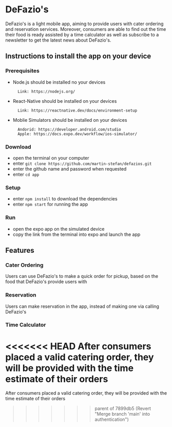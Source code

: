 # DeFazio's

DeFazio's is a light mobile app, aiming to provide users with cater ordering and reservation services. Moreover, consumers are able to find out the time their food is ready assisted by a time calculator as well as subscribe to a newsletter to get the latest news about DeFazio's.

## Instructions to install the app on your device

### Prerequisites

- Node.js should be installed no your devices

        Link: https://nodejs.org/

- React-Native should be installed on your devices

        Link: https://reactnative.dev/docs/environment-setup

- Moblie Simulators should be installed on your devices

        Andorid: https://developer.android.com/studio
        Apple: https://docs.expo.dev/workflow/ios-simulator/

### Download

- open the terminal on your computer
- enter `git clone https://github.com/martin-stefan/defazios.git`
- enter the github name and password when requested
- enter `cd app`

### Setup

- enter `npm install` to download the dependencies
- enter `npm start` for running the app

### Run

- open the expo app on the simulated device
- copy the link from the terminal into expo and launch the app

## Features

### Cater Ordering

Users can use DeFazio's to make a quick order for pickup, based on the food that DeFazio's provide users with

### Reservation

Users can make reservation in the app, instead of making one via calling DeFazio's

### Time Calculator

<<<<<<< HEAD
After consumers placed a valid catering order, they will be provided with the time estimate of their orders
=======
After consumers placed a valid catering order, they will be provided with the time estimate of their orders
>>>>>>> parent of 7899db5 (Revert "Merge branch 'main' into authentication")
